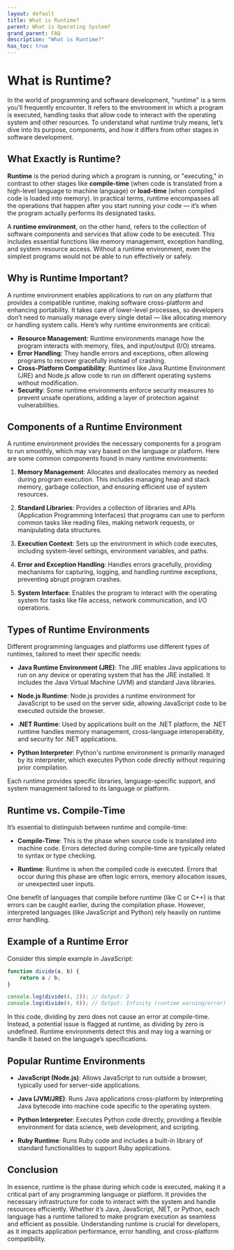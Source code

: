 ```yaml
---
layout: default
title: What is Runtime?
parent: What is Operating System?
grand_parent: FAQ
description: "What is Runtime?"
has_toc: true
---
```


# What is Runtime?

In the world of programming and software development, "runtime" is a term you’ll frequently encounter. It refers to the environment in which a program is executed, handling tasks that allow code to interact with the operating system and other resources. To understand what runtime truly means, let’s dive into its purpose, components, and how it differs from other stages in software development.

## What Exactly is Runtime?

**Runtime** is the period during which a program is running, or "executing," in contrast to other stages like **compile-time** (when code is translated from a high-level language to machine language) or **load-time** (when compiled code is loaded into memory). In practical terms, runtime encompasses all the operations that happen after you start running your code — it’s when the program actually performs its designated tasks.

A **runtime environment**, on the other hand, refers to the collection of software components and services that allow code to be executed. This includes essential functions like memory management, exception handling, and system resource access. Without a runtime environment, even the simplest programs would not be able to run effectively or safely.

## Why is Runtime Important?

A runtime environment enables applications to run on any platform that provides a compatible runtime, making software cross-platform and enhancing portability. It takes care of lower-level processes, so developers don’t need to manually manage every single detail — like allocating memory or handling system calls. Here’s why runtime environments are critical:

- **Resource Management**: Runtime environments manage how the program interacts with memory, files, and input/output (I/O) streams.
- **Error Handling**: They handle errors and exceptions, often allowing programs to recover gracefully instead of crashing.
- **Cross-Platform Compatibility**: Runtimes like Java Runtime Environment (JRE) and Node.js allow code to run on different operating systems without modification.
- **Security**: Some runtime environments enforce security measures to prevent unsafe operations, adding a layer of protection against vulnerabilities.

## Components of a Runtime Environment

A runtime environment provides the necessary components for a program to run smoothly, which may vary based on the language or platform. Here are some common components found in many runtime environments:

1. **Memory Management**: Allocates and deallocates memory as needed during program execution. This includes managing heap and stack memory, garbage collection, and ensuring efficient use of system resources.

2. **Standard Libraries**: Provides a collection of libraries and APIs (Application Programming Interfaces) that programs can use to perform common tasks like reading files, making network requests, or manipulating data structures.

3. **Execution Context**: Sets up the environment in which code executes, including system-level settings, environment variables, and paths.

4. **Error and Exception Handling**: Handles errors gracefully, providing mechanisms for capturing, logging, and handling runtime exceptions, preventing abrupt program crashes.

5. **System Interface**: Enables the program to interact with the operating system for tasks like file access, network communication, and I/O operations.

## Types of Runtime Environments

Different programming languages and platforms use different types of runtimes, tailored to meet their specific needs:

- **Java Runtime Environment (JRE)**: The JRE enables Java applications to run on any device or operating system that has the JRE installed. It includes the Java Virtual Machine (JVM) and standard Java libraries.

- **Node.js Runtime**: Node.js provides a runtime environment for JavaScript to be used on the server side, allowing JavaScript code to be executed outside the browser.

- **.NET Runtime**: Used by applications built on the .NET platform, the .NET runtime handles memory management, cross-language interoperability, and security for .NET applications.

- **Python Interpreter**: Python's runtime environment is primarily managed by its interpreter, which executes Python code directly without requiring prior compilation.

Each runtime provides specific libraries, language-specific support, and system management tailored to its language or platform.

## Runtime vs. Compile-Time

It’s essential to distinguish between runtime and compile-time:

- **Compile-Time**: This is the phase when source code is translated into machine code. Errors detected during compile-time are typically related to syntax or type checking.

- **Runtime**: Runtime is when the compiled code is executed. Errors that occur during this phase are often logic errors, memory allocation issues, or unexpected user inputs.

One benefit of languages that compile before runtime (like C or C++) is that errors can be caught earlier, during the compilation phase. However, interpreted languages (like JavaScript and Python) rely heavily on runtime error handling.

## Example of a Runtime Error

Consider this simple example in JavaScript:

```javascript
function divide(a, b) {
    return a / b;
}

console.log(divide(4, 2)); // Output: 2
console.log(divide(4, 0)); // Output: Infinity (runtime warning/error)
```

In this code, dividing by zero does not cause an error at compile-time. Instead, a potential issue is flagged at runtime, as dividing by zero is undefined. Runtime environments detect this and may log a warning or handle it based on the language’s specifications.

## Popular Runtime Environments

- **JavaScript (Node.js)**: Allows JavaScript to run outside a browser, typically used for server-side applications.

- **Java (JVM/JRE)**: Runs Java applications cross-platform by interpreting Java bytecode into machine code specific to the operating system.

- **Python Interpreter**: Executes Python code directly, providing a flexible environment for data science, web development, and scripting.

- **Ruby Runtime**: Runs Ruby code and includes a built-in library of standard functionalities to support Ruby applications.

## Conclusion

In essence, runtime is the phase during which code is executed, making it a critical part of any programming language or platform. It provides the necessary infrastructure for code to interact with the system and handle resources efficiently. Whether it’s Java, JavaScript, .NET, or Python, each language has a runtime tailored to make program execution as seamless and efficient as possible. Understanding runtime is crucial for developers, as it impacts application performance, error handling, and cross-platform compatibility.